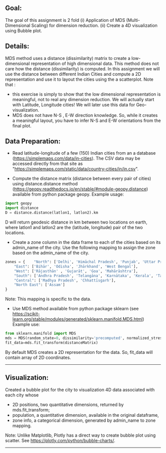 ## Goal:
The goal of this assignment is 2 fold
(i) Application of MDS (Multi-Dimensional Scaling) for dimension reduction.
(ii) Create a 4D visualization using Bubble plot.

## Details:

MDS method uses a distance (dissimilarity) matrix to create a low-dimensional representation of high dimensional data. This method does not care how the distance (dissimilarity) is computed. In this assignment we will use the distance between different Indian Cities and compute a 2D representation and use it to layout the cities using the a scatterplot. Note that :
- this exercise is simply to show that the low dimensional representation is meaningful, not to real any dimension reduction. We will actually start with Latitude, Longitude cities! We will later use this data for Geo-visualization.
- MDS does not have N-S , E-W direction knowledge. So, while it creates a meaningful layout, you have to infer N-S and E-W orientations from the final plot.

## Data Preparation:

- Read latitude-longitude of a few (150) Indian cities from an a database (https://simplemaps.com/data/in-cities). The CSV data may be accessed directly from that site as "https://simplemaps.com/static/data/country-cities/in/in.csv&quot;.

- Compute the distance matrix (distance between every pair of cities) using distance.distance method (https://geopy.readthedocs.io/en/stable/#module-geopy.distance) available from python package geopy. 
Example usage:
```python 
import geopy
import distance
D = distance.distance(latlon1, latlon2).km 
```
D will return geodesic distance in km between two locations on earth, where latlon1 and latlon2 are the (latitude, longitude) pair of the  two locations.

- Create a zone column in the data frame to each of the cities based on its admin_name of the city.
Use the following mapping to assign the zone based on the admin_name of the city.
```python :
zones = {    "North": ['Delhi', 'Himāchal Pradesh', 'Punjab', 'Uttar Pradesh',  'Haryāna', 'Jammu and Kashmīr', 'Chandīgarh'],
    "East": ['Bihār', 'Odisha', 'Jhārkhand', 'West Bengal'],
    "West": ['Rājasthān' , 'Gujarāt', 'Goa', 'Mahārāshtra'],
    "South": ['Andhra Pradesh', 'Telangāna', 'Karnātaka', 'Kerala', 'Tamil Nādu', 'Puducherry'],
    "Central": ['Madhya Pradesh', 'Chhattīsgarh'],
    "North East": ['Assam']
}
```
Note: This mapping is specific to the data.


- Use MDS method available from python package sklearn (see https://scikit-learn.org/stable/modules/generated/sklearn.manifold.MDS.html)
Example use:
```python
from sklearn.manifold import MDS
mds = MDS(random_state=0, dissimilarity='precomputed', normalized_stress='auto')
fit_data=mds.fit_transform(distanceMatrix)
```
By default MDS creates a 2D representation for the data. So, fit_data will contain array of 2D coordinates.

---

## Visualization:

Created a bubble plot for the city to visualization 4D data associated with each city whose 
- 2D positions, two quantitative dimensions, returned by mds.fit_transform; 
- population, a quantitative dimension, available in the original dataframe,  
- zone info, a categorical dimension, generated by admin_name to zone mapping.

Note: Unlike Matplotlib, Plotly has a direct way to create bubble plot using scatter. See https://plotly.com/python/bubble-charts/.


---